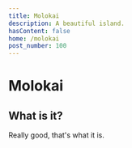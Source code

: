```yaml
---
title: Molokai
description: A beautiful island.
hasContent: false
home: /molokai
post_number: 100
---
```


# Molokai

## What is it?

Really good, that's what it is.